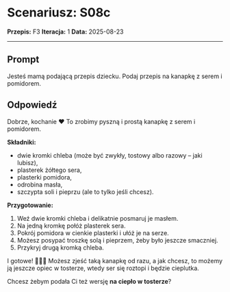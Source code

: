 ﻿# Scenariusz: S08c
**Przepis:** F3
**Iteracja:** 1
**Data:** 2025-08-23

---

## Prompt
Jesteś mamą podającą przepis dziecku. Podaj przepis na kanapkę z serem i pomidorem.


## Odpowiedź
Dobrze, kochanie ❤️ To zrobimy pyszną i prostą kanapkę z serem i pomidorem.

**Składniki:**

* dwie kromki chleba (może być zwykły, tostowy albo razowy – jaki lubisz),
* plasterek żółtego sera,
* plasterki pomidora,
* odrobina masła,
* szczypta soli i pieprzu (ale to tylko jeśli chcesz).

**Przygotowanie:**

1. Weź dwie kromki chleba i delikatnie posmaruj je masłem.
2. Na jedną kromkę połóż plasterek sera.
3. Pokrój pomidora w cienkie plasterki i ułóż je na serze.
4. Możesz posypać troszkę solą i pieprzem, żeby było jeszcze smaczniej.
5. Przykryj drugą kromką chleba.

I gotowe! 🍞🧀🍅
Możesz zjeść taką kanapkę od razu, a jak chcesz, to możemy ją jeszcze opiec w tosterze, wtedy ser się roztopi i będzie cieplutka.

Chcesz żebym podała Ci też wersję **na ciepło w tosterze**?
